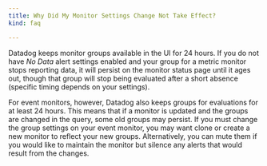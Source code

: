 ```yaml
---
title: Why Did My Monitor Settings Change Not Take Effect?
kind: faq

---
```


Datadog keeps monitor groups available in the UI for 24 hours.  If you do not have *No Data* alert settings enabled and your group for a metric monitor stops reporting data, it will persist on the monitor status page until it ages out, though that group will stop being evaluated after a short absence (specific timing depends on your settings).

For event monitors, however, Datadog also keeps groups for evaluations for at least 24 hours. This means that if a monitor is updated and the groups are changed in the query, some old groups may persist. If you must change the group settings on your event monitor, you may want clone or create a new monitor to reflect your new groups.  Alternatively, you can mute them if you would like to maintain the monitor but silence any alerts that would result from the changes.
